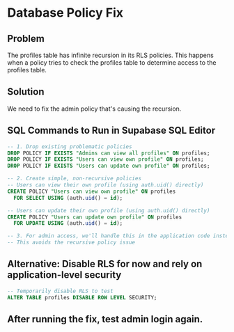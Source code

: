 # Database Policy Fix

## Problem
The profiles table has infinite recursion in its RLS policies. This happens when a policy tries to check the profiles table to determine access to the profiles table.

## Solution
We need to fix the admin policy that's causing the recursion.

## SQL Commands to Run in Supabase SQL Editor

```sql
-- 1. Drop existing problematic policies
DROP POLICY IF EXISTS "Admins can view all profiles" ON profiles;
DROP POLICY IF EXISTS "Users can view own profile" ON profiles;
DROP POLICY IF EXISTS "Users can update own profile" ON profiles;

-- 2. Create simple, non-recursive policies
-- Users can view their own profile (using auth.uid() directly)
CREATE POLICY "Users can view own profile" ON profiles
  FOR SELECT USING (auth.uid() = id);

-- Users can update their own profile (using auth.uid() directly)
CREATE POLICY "Users can update own profile" ON profiles
  FOR UPDATE USING (auth.uid() = id);

-- 3. For admin access, we'll handle this in the application code instead of RLS
-- This avoids the recursive policy issue
```

## Alternative: Disable RLS for now and rely on application-level security

```sql
-- Temporarily disable RLS to test
ALTER TABLE profiles DISABLE ROW LEVEL SECURITY;
```

## After running the fix, test admin login again.
